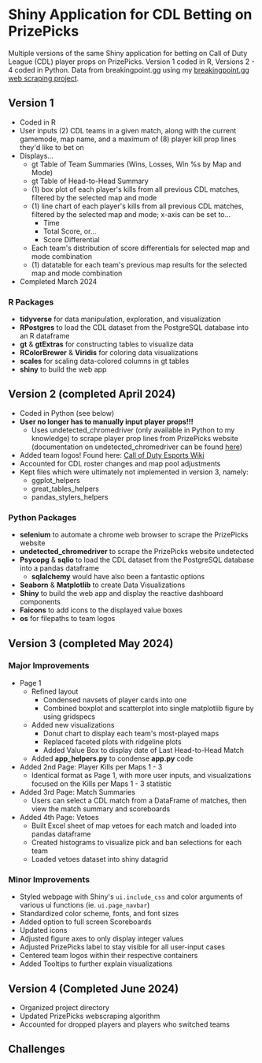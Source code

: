 # Shiny Application for CDL Betting on PrizePicks

Multiple versions of the same Shiny application for betting on Call of Duty League (CDL) player props on PrizePicks. Version 1 coded in R, Versions 2 - 4 coded in Python. Data from breakingpoint.gg using my [breakingpoint.gg web scraping project](https://github.com/dharlerjr/bp_web_scraping).

## Version 1

- Coded in R
- User inputs (2) CDL teams in a given match, along with the current gamemode, map name, and a maximum of (8) player kill prop lines they'd like to bet on
- Displays...
  - gt Table of Team Summaries (Wins, Losses, Win %s by Map and Mode)
  - gt Table of Head-to-Head Summary
  - (1) box plot of each player's kills from all previous CDL matches, filtered by the selected map and mode
  - (1) line chart of each player's kills from all previous CDL matches, filtered by the selected map and mode; x-axis can be set to...
    - Time
    - Total Score, or...
    - Score Differential
  - Each team's distribution of score differentials for selected map and mode combination
  - (1) datatable for each team's previous map results for the selected map and mode combination
- Completed March 2024

### R Packages

- **tidyverse** for data manipulation, exploration, and visualization
- **RPostgres** to load the CDL dataset from the PostgreSQL database into an R dataframe
- **gt** & **gtExtras** for constructing tables to visualize data
- **RColorBrewer** & **Viridis** for coloring data visualizations
- **scales** for scaling data-colored columns in gt tables
- **shiny** to build the web app

## Version 2 (completed April 2024)

- Coded in Python (see below)
- **User no longer has to manually input player props!!!**
  - Uses undetected_chromedriver (only available in Python to my knowledge) to scrape player prop lines from PrizePicks website (documentation on undetected_chromedriver can be found [here](https://pypi.org/project/undetected-chromedriver/2.1.1/))
- Added team logos! Found here: [Call of Duty Esports Wiki](https://cod-esports.fandom.com/wiki/Call_of_Duty_Esports_Wiki)
- Accounted for CDL roster changes and map pool adjustments
- Kept files which were ultimately not implemented in version 3, namely:
  - ggplot_helpers
  - great_tables_helpers
  - pandas_stylers_helpers

### Python Packages

- **selenium** to automate a chrome web browser to scrape the PrizePicks website
- **undetected_chromedriver** to scrape the PrizePicks website undetected
- **Psycopg** & **sqlio** to load the CDL dataset from the PostgreSQL database into a pandas dataframe
  - **sqlalchemy** would have also been a fantastic options
- **Seaborn** & **Matplotlib** to create Data Visualizations
- **Shiny** to build the web app and display the reactive dashboard components
- **Faicons** to add icons to the displayed value boxes
- **os** for filepaths to team logos

## Version 3 (completed May 2024)

### Major Improvements

- Page 1
  - Refined layout
    - Condensed navsets of player cards into one
    - Combined boxplot and scatterplot into single matplotlib figure by using gridspecs
  - Added new visualizations
    - Donut chart to display each team's most-played maps
    - Replaced faceted plots with ridgeline plots
    - Added Value Box to display date of Last Head-to-Head Match
  - Added **app_helpers.py** to condense **app.py** code
- Added 2nd Page: Player Kills per Maps 1 - 3
  - Identical format as Page 1, with more user inputs, and visualizations focused on the Kills per Maps 1 - 3 statistic
- Added 3rd Page: Match Summaries
  - Users can select a CDL match from a DataFrame of matches, then view the match summary and scoreboards
- Added 4th Page: Vetoes
  - Built Excel sheet of map vetoes for each match and loaded into pandas dataframe
  - Created histograms to visualize pick and ban selections for each team
  - Loaded vetoes dataset into shiny datagrid

### Minor Improvements

- Styled webpage with Shiny's `ui.include_css` and color arguments of various ui functions (ie. `ui.page_navbar`)
- Standardized color scheme, fonts, and font sizes
- Added option to full screen Scoreboards
- Updated icons
- Adjusted figure axes to only display integer values
- Adjusted PrizePicks label to stay visible for all user-input cases
- Centered team logos within their respective containers
- Added Tooltips to further explain visualizations

## Version 4 (Completed June 2024)

- Organized project directory
- Updated PrizePicks webscraping algorithm
- Accounted for dropped players and players who switched teams

## Challenges
